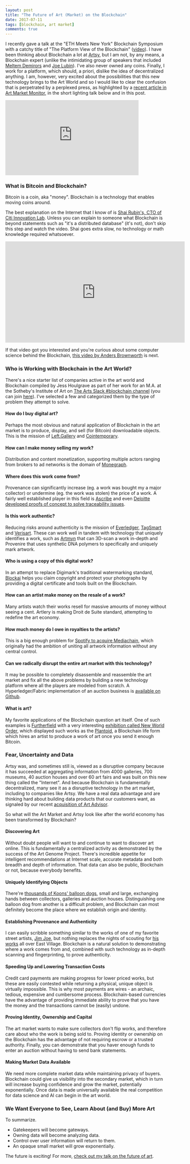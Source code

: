 ```yaml
---
layout: post
title: "The Future of Art (Market) on the Blockchain"
date: 2017-07-11
tags: [blockchain, art market]
comments: true
---
```

I recently gave a talk at the "ETH Meets New York" Blockchain Symposium with a catchy title of "The Platform View of the Blockchain" ([video](https://www.video.ethz.ch/events/2017/eth-meets-ny/blockchain/26c6cde8-7239-439b-bfc3-9a96f84e49ca.html)). I have been thinking about Blockchain a lot at [Artsy](https://www.artsy.net), but I am not, by any means, a Blockchain expert (unlike the intimidating group of speakers that included [Meltem Demirors](https://www.linkedin.com/in/meltdem/) and [Joe Lubin](https://www.linkedin.com/in/joseph-lubin-48406489/)). I've also never owned any coins. Finally, I work for a platform, which should, a priori, dislike the idea of decentralized anything. I am, however, very excited about the possibilities that this new technology brings to the Art World and so I would like to clear the confusion that is perpetrated by a perplexed press, as highlighted by a [recent article in Art Market Monitor](https://web.archive.org/web/20171001024326/https://www.artmarketmonitor.com/2017/07/10/the-continuing-confusion-around-art-coin-art-block-chain/), in the short lighting talk below and in this post.

<iframe width="416" height="234" src="https://www.video.ethz.ch/etc/designs/mmp/paella/video.html?id=26c6cde8-7239-439b-bfc3-9a96f84e49ca" frameborder="0" allowfullscreen></iframe>

### What is Bitcoin and Blockchain?

Bitcoin is a coin, aka "money". Blockchain is a technology that enables moving coins around.

The best explanation on the Internet that I know of is [Shai Rubin's, CTO of Citi Innovation Lab](https://youtu.be/93E_GzvpMA0). Unless you can explain to someone what Blockchain is beyond statements such as "it's a distributed database" (it's not), don't skip this step and watch the video. Shai goes extra slow, no technology or math knowledge required whatsoever.

<iframe width="560" height="315" src="https://www.youtube.com/embed/93E_GzvpMA0" frameborder="0" allowfullscreen></iframe><br>

If that video got you interested and you're curious about some computer science behind the Blockchain, [this video by Anders Brownworth](https://www.youtube.com/watch?v=_160oMzblY8) is next.

### Who is Working with Blockchain in the Art World?

There's a nice starter list of companies active in the art world and Blockchain compiled by Jess Houlgrave as part of her work for an M.A. at the Sotheby's Institute of Art on [The Arts Slack #blockchain channel](https://thearts.slack.com/archives/C5YN7BY6R/p1498230417603305) (you can join [here](https://web.archive.org/web/20160731120137/https://thearts.herokuapp.com/)). I've selected a few and categorized them by the type of problem they attempt to solve.

#### How do I buy digital art?

Perhaps the most obvious and natural application of Blockchain in the art market is to produce, display, and sell (for Bitcoin) downloadable objects. This is the mission of [Left.Gallery](https://left.gallery) and [Cointemporary](https://web.archive.org/web/20170912005750/https://cointemporary.com).

#### How can I make money selling my work?

Distribution and content monetization, supporting multiple actors ranging from brokers to ad networks is the domain of [Monegraph](https://monegraph.com).

#### Where does this work come from?

Provenance can significantly increase (eg. a work was bought my a major collector) or undermine (eg. the work was stolen) the price of a work. A fairly well established player in this field is [Ascribe](https://www.ascribe.io) and even [Deloitte developed proofs of concept to solve traceability issues](https://web.archive.org/web/20161025133624/https://www2.deloitte.com/lu/en/pages/technology/articles/Blockchain-proof-concept-solve-traceability-issues-art.html).

#### Is this work authentic?

Reducing risks around authenticity is the mission of [Everledger](https://www.everledger.io), [TagSmart](https://www.tagsmart.com) and [Verisart](https://www.verisart.com). These can work well in tandem with technology that uniquely identifies a work, such as [Artmyn](https://artmyn.com) that can 3D-scan a work in-depth and Provenire that uses synthetic DNA polymers to specifically and uniquely mark artwork.

#### Who is using a copy of this digital work?

In an attempt to replace Digimark's traditional watermarking standard, [Blockai](https://blockai.com) helps you claim copyright and protect your photographs by providing a digital certificate and tools built on the Blockchain.

#### How can an artist make money on the resale of a work?

Many artists watch their works resell for massive amounts of money without seeing a cent. Artlery is making Droit de Suite standard, attempting to redefine the art economy.

#### How much money do I owe in royalties to the artists?

This is a big enough problem for [Spotify to acquire Mediachain](https://techcrunch.com/2017/04/26/spotify-acquires-Blockchain-startup-mediachain-to-solve-musics-attribution-problem), which originally had the ambition of uniting all artwork information without any central control.

#### Can we radically disrupt the entire art market with this technology?

It may be possible to completely disassemble and reassemble the art market and fix all the above problems by building a new technology platform where all the players are modeled from scratch. A Hyperledger/Fabric implementation of an auction business is [available on Github](https://github.com/ITPeople-Blockchain/auction).

#### What is art?

My favorite applications of the Blockchain question art itself. One of such examples is [Furtherfield](https://furtherfield.org) with a very interesting [exhibition called New World Order](https://www.furtherfield.org/new-world-order), which displayed such works as the [Plantoid](https://okhaos.com/plantoids), a Blockchain life form which hires an artist to produce a work of art once you send it enough Bitcoin.

### Fear, Uncertainty and Data

Artsy was, and sometimes still is, viewed as a disruptive company because it has succeeded at aggregating information from 4000 galleries, 700 museums, 40 auction houses and over 60 art fairs and was built on this new thing called the "Internet". And because Blockchain is fundamentally decentralized, many see it as a disruptive technology in the art market, including to companies like Artsy. We have a real data advantage and are thinking hard about building data products that our customers want, as signaled by our recent [acquisition of Art Advisor](https://www.wired.com/2017/05/inside-artsys-quest-make-love-art-much-music).

So what will the Art Market and Artsy look like after the world economy has been transformed by Blockchain?

#### Discovering Art

Without doubt people will want to and continue to want to discover art online. This is fundamentally a centralized activity as demonstrated by the success of the Art Genome Project. There's incredible appetite for intelligent recommendations at Internet scale, accurate metadata and both breadth and depth of information. That data can also be public, Blockchain or not, because everybody benefits.

#### Uniquely Identifying Objects

There're [thousands of Koons' balloon dogs](https://www.artsy.net/search?q=balloon%20dog), small and large, exchanging hands between collectors, galleries and auction houses. Distinguishing one balloon dog from another is a difficult problem, and Blockchain can most definitely become the place where we establish origin and identity.

#### Establishing Provenance and Authenticity

I can easily scribble something similar to the works of one of my favorite street artists, [Jim Joe](https://www.artsy.net/artist/jim-joe), but nothing replaces the nights of scouting for [his works](https://art.dblock.org/tags/jim%20joe/) all over East Village. Blockchain is a natural solution to demonstrating where a work comes from and, combined with such technology as in-depth scanning and fingerprinting, to prove authenticity.

#### Speeding Up and Lowering Transaction Costs

Credit card payments are making progress for lower priced works, but these are easily contested while returning a physical, unique object is virtually impossible. This is why most payments are wires - an archaic, tedious, expensive and cumbersome process. Blockchain-based currencies have the advantage of providing immediate ability to prove that you have the money and the transactions cannot be (easily) undone.

#### Proving Identity, Ownership and Capital

The art market wants to make sure collectors don't flip works, and therefore care about who the work is being sold to. Proving identity or ownership on the Blockchain has the advantage of not requiring escrow or a trusted authority. Finally, you can demonstrate that you haver enough funds to enter an auction without having to send bank statements.

#### Making Market Data Available

We need more complete market data while maintaining privacy of buyers. Blockchain could give us visibility into the secondary market, which in turn will increase buying confidence and grow the market, potentially exponentially. Once data is made universally available the real competition for data science and AI can begin in the art world.

### We Want Everyone to See, Learn About (and Buy) More Art

To summarize.

* Gatekeepers will become gateways.
* Owning data will become analyzing data.
* Control over user information will return to them.
* An opaque small market will grow exponentially.

The future is exciting! For more, [check out my talk on the future of art](https://www.youtube.com/watch?v=CEkJLhA1R0w).



